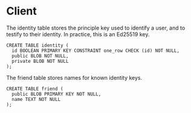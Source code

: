 # Client

The identity table stores the principle key used to identify a user,
and to testify to their identity. In practice, this is an Ed25519 key.

```
CREATE TABLE identity (
  id BOOLEAN PRIMARY KEY CONSTRAINT one_row CHECK (id) NOT NULL,
  public BLOB NOT NULL,
  private BLOB NOT NULL
);
```

The friend table stores names for known identity keys.

```
CREATE TABLE friend (
  public BLOB PRIMARY KEY NOT NULL,
  name TEXT NOT NULL
);
```